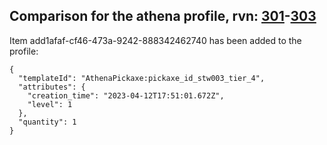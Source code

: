 ## Comparison for the athena profile, rvn: [301](https://github.com/PRO100KatYT/FortniteProfileRevisions/tree/main/profiles/athena/301%20athena.json)-[303](https://github.com/PRO100KatYT/FortniteProfileRevisions/tree/main/profiles/athena/303%20athena.json)

Item add1afaf-cf46-473a-9242-888342462740 has been added to the profile:

```
{
  "templateId": "AthenaPickaxe:pickaxe_id_stw003_tier_4",
  "attributes": {
    "creation_time": "2023-04-12T17:51:01.672Z",
    "level": 1
  },
  "quantity": 1
}
```

<br><br>
